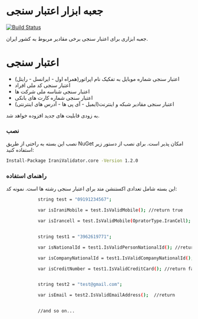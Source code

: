 # جعبه ابزار اعتبار سنجی

[![Build Status](https://travis-ci.org/joemccann/dillinger.svg?branch=master)](https://travis-ci.org/joemccann/dillinger)

جعبه ابزاری برای اعتبار سنجی برخی مقادیر مربوط به کشور ایران.
# اعتبار سنجی

  - اعتبار سنجی شماره موبایل به تفکیک نام اپراتور(همراه اول - ایرانسل - رایتل)
  - اعتبار سنجی کد ملی افراد
  - اعتبار سنجی شناسه ملی شرکت ها
  - اعتبار سنجی شماره کارت های بانکی
  - اعتبار سنجی مقادیر شبکه و اینترنت(ایمیل - آی پی ها - آدرس های اینترنتی)


به زودی قابلیت های جدید افزوده خواهد شد.

### نصب
نصب این بسته به راحتی از طریق NuGet امکان پذیر است.
برای نصب از دستور زیر استفاده کنید:
```sh
Install-Package IraniValidator.core -Version 1.2.0 
```

### راهنمای استفاده

این بسته شامل تعدادی اکستنشن متد برای اعتبار سنجی رشته ها است.
نمونه کد:
```sh
            string test = "09191234567";

            var isIraniMobile = test.IsValidMobile(); //return true

            var isIrancell = test.IsValidMobile(OpratorType.IranCell); //return false


            string test1 = "3962619771";

            var isNationalId = test1.IsValidPersonNationalId(); //return true

            var isCompanyNationalId = test1.IsValidCompanyNationalId(); //return false

            var isCreditNumber = test1.IsValidCreditCard(); //return false


            string test2 = "test@gmail.com";

            var isEmail = test2.IsValidEmailAddress();  //return 


            //and so on...
```


